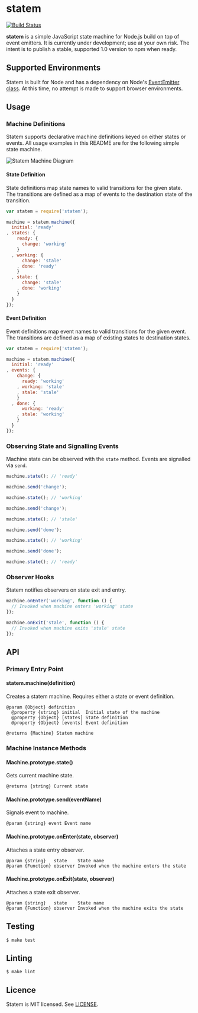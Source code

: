# statem

[![Build Status](https://travis-ci.org/repeatingbeats/statem.png)](https://travis-ci.org/repeatingbeats/statem)

__statem__ is a simple JavaScript state machine for Node.js build on top of event emitters. It is currently under development; use at your own risk. The intent is to publish a stable, supported 1.0 version to npm when ready.

## Supported Environments

Statem is built for Node and has a dependency on Node's [EventEmitter class](http://nodejs.org/api/events.html#events_class_events_eventemitter). At this time, no attempt is made to support browser environments.

## Usage

### Machine Definitions

Statem supports declarative machine definitions keyed on either states or events. All usage examples in this README are for the following simple state machine.

![Statem Machine Diagram](http://www.repeatingbeats.com/images/statem-271cde30.png)

#### State Definition

State definitions map state names to valid transitions for the given state. The transitions are defined as a map of events to the destination state of the transition.

```js
var statem = require('statem');

machine = statem.machine({
  initial: 'ready'
, states: {
    ready: {
      change: 'working'
    }
  , working: {
      change: 'stale'
    , done: 'ready'
    }
  , stale: {
      change: 'stale'
    , done: 'working'
    }
  }
});
```

#### Event Definition

Event definitions map event names to valid transitions for the given event. The transitions are defined as a map of existing states to destination states.

```js
var statem = require('statem');

machine = statem.machine({
  initial: 'ready'
, events: {
    change: {
      ready: 'working'
    , working: 'stale'
    , stale: 'stale'
    }
  , done: {
      working: 'ready'
    , stale: 'working'
    }
  }
});
```

### Observing State and Signalling Events

Machine state can be observed with the `state` method. Events are signalled via `send`.

```js
machine.state(); // 'ready'

machine.send('change');

machine.state(); // 'working'

machine.send('change');

machine.state(); // 'stale'

machine.send('done');

machine.state(); // 'working'

machine.send('done');

machine.state(); // 'ready'
```

### Observer Hooks

Statem notifies observers on state exit and entry.

```js
machine.onEnter('working', function () {
  // Invoked when machine enters 'working' state
});

machine.onExit('stale', function () {
  // Invoked when machine exits 'stale' state
});
```

## API

### Primary Entry Point

#### statem.machine(definition)

Creates a statem machine. Requires either a state or event definition.

    @param {Object} definition
      @property {string} initial  Initial state of the machine
      @property {Object} [states] State definition
      @property {Object} [events] Event definition

    @returns {Machine} Statem machine

### Machine Instance Methods

#### Machine.prototype.state()

Gets current machine state.

    @returns {string} Current state

#### Machine.prototype.send(eventName)

Signals event to machine.

    @param {string} event Event name

#### Machine.prototype.onEnter(state, observer)

Attaches a state entry observer.

    @param {string}   state    State name
    @param {Function} observer Invoked when the machine enters the state

#### Machine.prototype.onExit(state, observer)

Attaches a state exit observer.

    @param {string}   state    State name
    @param {Function} observer Invoked when the machine exits the state

## Testing

    $ make test

## Linting

    $ make lint

## Licence

Statem is MIT licensed. See [LICENSE](https://github.com/repeatingbeats/statem/blob/master/LICENSE).

